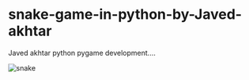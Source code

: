 # snake-game-in-python-by-Javed-akhtar
Javed akhtar python pygame development....


![snake](https://user-images.githubusercontent.com/20369800/51984957-ad399c00-24c2-11e9-90f3-201eb408bf22.gif)
